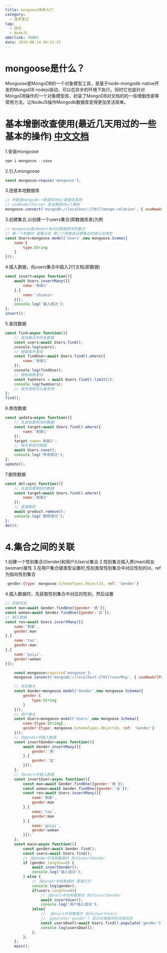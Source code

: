 ```yaml
---
title: mongoose简单入门
category:
  - 技术笔记
tag:
  - 踩坑
  - NodeJS
abbrlink: 39885
date: 2019-08-14 09:51:57
---
```

# mongoose是什么？
Mongoose是MongoDB的一个对象模型工具，是基于node-mongodb-native开发的MongoDB nodejs驱动，可以在异步的环境下执行。同时它也是针对MongoDB操作的一个对象模型库，封装了MongoDB对文档的的一些增删改查等常用方法，让NodeJS操作Mongodb数据库变得更加灵活简单。
<!-- more -->
# 基本增删改查使用(最近几天用过的一些基本的操作) [中文文档](http://www.mongoosejs.net/docs/index.html)
1.安装mongoose
```javascript
npm i mongoose --save
```
2.引入mongoose
```javascript
const mongoose=requie('mongoose'); 
```
3.连接本地数据库
```javascript
// 参数是mongodb:+数据库地址/数据库名称 
// useNewUrlParser 是设置新的url解析
mongoose.connect('mongodb://localhost:27017/mongo-relation', { useNewUrlParser: true });
```
3.创建集合,以创建一个users集合(即数据库表)为例
```javascript
// mongoose通过model来对应数据库中的集合 
// 第一个参数时 是集合名 第二个参数是设置集合的键以及类型
const Users=mongoose.model('Users',new mongoose.Scema({
    name:{
        type:String
    }
}));
```
4.插入数据，向users集合中插入2行文档(即数据)
```javascript
const insert=async function(){
    await Users.insertMany([{
        name:'刷新1'
    },{
        name:'shuaxin'
    }]);
    console.log('插入成功');
};
insert();
```
5.查找数据
```javascript
const find=async function(){
    // 查找集合中所有数据
    const users=await Users.find();
    cosnole.log(users);
    // 根据条件查找
    const findUser=await Users.find().where({
        name:'刷新1'
    });
    cosnole.log(findUser);
    // 限制条数查找
    const twoUsers = await Users.find().limit(2);
    console.log(twoUsers);
    // 更多使用可以看官网
};
find();
```
6.修改数据
```javascript
const updata=async function(){
    // 先查找要修改的数据
    const target=await Users.find().where({
        name:'刷新1'
    });
    target.name='刷新2';
    // 保存修改的数据
    await Users.save();
    console.log('修改成功');
};
update();
```
7.删除数据
```javascript
const del=aync function(){
    // 先查找要删除的数据
    const target=await Users.find().where({
        name:'刷新2'
    });
    // 直接删除
    await product.remove();
    console.log('删除成功');
};
del();
```
# 4.集合之间的关联
1.创建一个性别集合(Gender)和用户(Users)集合 
2.性别集合插入男(man)和女(woman)属性
3.在用户集合键类型设置时,性别类型性别集合中对应性别的id，ref为指向性别集合

```javascript
 gender:{type: mongoose.SchemaTypes.ObjectId, ref: 'Gender'}
```
4.插入数据时，先获取性别集合中对应的性别，然后设置
```javascript
// 获取性别
const man=await Gender.findOne({gender:'男'});
const woman=await Gender.findOne({gender:'女'});
// 插入数据
const res=await Users.insertMany([{
    name:'刷新',
    gender:man
},{
    name:'tao',
    gender:man
},{
    name:'guiyi',
    gender:woman
}]);
```

```javascript
    const mongoose=require('mongoose');
    mongoose.connect('mongodb://localhost:27017/userMsg', { useNewUrlParser: true });

    // 性别集合
    const Gender=mongoose.model('Gender',new mongoose.Schema({
        gender:{
            type:String
        }
    })); 
    // 用户集合
    const Users=mongoose.model('Users',new mongoose.Schema({
        name:{type:String},
        gender:{type: mongoose.SchemaTypes.ObjectId, ref: 'Gender'}
    }));
    // 向gender中插入数据
    const insertGender=async function(){
        await Gender.insertMany([{
            gender:'男'
        },{
            gender:'女'
        }]);
    };
    // 向users中插入数据
    const insertUser=async function(){
        const man=await Gender.findOne({gender:'男'});
        const woman=await Gender.findOne({gender:'女'});
        const res=await Users.insertMany([{
            name:'刷新',
            gender:man
        },{
            name:'tao',
            gender:man
        },{
            name:'guiyi',
            gender:woman
        }]);
    };
    const main=async function(){
        const gender=await Gender.find();
        const users=await Users.find();
        // 当Gender中没有数据时 执行insertGender
        if (gender.length==0) {
            await insertGender();
            console.log('插入成功');
        } else {
            // 当Gender中有数据时 直接打印
            console.log(gender);
            if(users.length==0){
                // 当Users中没有数据时 执行insertGender
                await insertUser();
                console.log('用户插入成功');
            }else{
                //  当Users中有数据时 执行insertUsers
                //  populate('gender') 显示分类属性的详细信息
                const usersDeatl=await Users.find().populate('gender');
                console.log(usersDeatl);
            };
        };
    };
    main();
```


